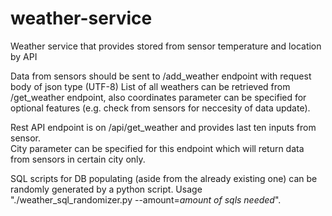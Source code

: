 # weather-service
Weather service that provides stored from sensor temperature and location by API  

Data from sensors should be sent to /add_weather endpoint with request body of json type (UTF-8) 
List of all weathers can be retrieved from /get_weather endpoint, also coordinates parameter can be specified for optional features (e.g. check from sensors for neccesity of data update).  

Rest API endpoint is on /api/get_weather and provides last ten inputs from sensor.  
City parameter can be specified for this endpoint which will return data from sensors in certain city only.  

SQL scripts for DB populating (aside from the already existing one) can be randomly generated by a python script. Usage "./weather_sql_randomizer.py --amount=*amount of sqls needed*".
